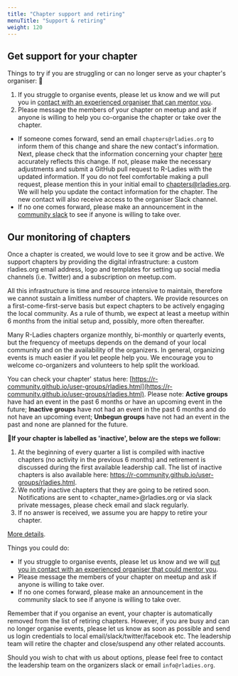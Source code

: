 ```yaml
---
title: "Chapter support and retiring"
menuTitle: "Support & retiring"
weight: 120
---
```


## Get support for your chapter

Things to try if you are struggling or can no longer serve as your chapter's organiser: :muscle:

1. If you struggle to organise events, please let us know and we will put you in [contact with an experienced organiser that can mentor you](/coordination/monitoring/).
2. Please message the members of your chapter on meetup and ask if anyone is willing to help you co-organise the chapter or take over the chapter.
  - If someone comes forward, send an email `chapters@rladies.org` to inform them of this change and share the new contact's information. Next, please check that the information concerning your chapter [here](https://github.com/rladies/rladies.github.io/tree/main/data/chapters) accurately reflects this change. If not, please make the necessary adjustments and submit a GitHub pull request to R-Ladies with the updated information. If you do not feel comfortable making a pull request, please mention this in your initial email to chapters@rladies.org. We will help you update the contact information for the chapter. The new contact will also receive access to the organiser Slack channel.
  - If no one comes forward, please make an announcement in the [community slack](/comm/slack/) to see if anyone is willing to take over.
  
## Our monitoring of chapters

Once a chapter is created, we would love to see it grow and be active. We support chapters by providing the digital infrastructure: a custom rladies.org email address, logo and templates for setting up social media channels (i.e. Twitter) and a subscription on meetup.com.

All this infrastructure is time and resource intensive to maintain, therefore we cannot sustain a limitless number of chapters. We provide resources on a first-come-first-serve basis but expect chapters to be actively engaging the local community. As a rule of thumb, we expect at least a meetup within 6 months from the initial setup and, possibly, more often thereafter.

Many R-Ladies chapters organize monthly, bi-monthly or quarterly events, but the frequency of meetups depends on the demand of your local community and on the availability of the organizers. In general, organizing events is much easier if you let people help you. We encourage you to welcome co-organizers and volunteers to help split the workload.

You can check your chapter' status here: [https://r-community.github.io/user-groups/rladies.html](https://r-community.github.io/user-groups/rladies.html).
Please note: **Active groups** have had an event in the past 6 months or have an upcoming event in the future; **Inactive groups** have not had an event in the past 6 months and do not have an upcoming event; **Unbegun groups** have not had an event in the past and none are planned for the future.

🚨**If your chapter is labelled as 'inactive', below are the steps we follow:**

1. At the beginning of every quarter a list is compiled with inactive chapters (no activity in the previous 6 months) and retirement is discussed during the first available leadership call. The list of inactive chapters is also available here: https://r-community.github.io/user-groups/rladies.html.
2. We notify inactive chapters that they are going to be retired soon. Notifications are sent to <chapter_name>@rladies.org or via slack private messages, please check email and slack regularly.
3. If no answer is received, we assume you are happy to retire your chapter.

[More details](/coordination/monitoring/).

Things you could do:

- If you struggle to organise events, please let us know and we will [put you in contact with an experienced organiser that could mentor you](/coordination/mentoring/).
- Please message the members of your chapter on meetup and ask if anyone is willing to take over.
- If no one comes forward, please make an announcement in the community slack to see if anyone is willing to take over. 

Remember that if you organise an event, your chapter is automatically removed from the list of retiring chapters. However, if you are busy and can no longer organise events, please let us know as soon as possible and send us login credentials to local email/slack/twitter/facebook etc. The leadership team will retire the chapter and close/suspend any other related accounts.

Should you wish to chat with us about options, please feel free to contact the leadership team on the organizers slack or email `info@rladies.org`.
